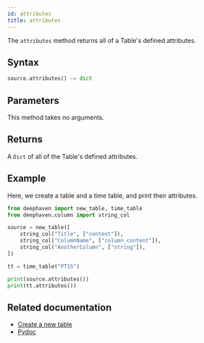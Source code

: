 ```yaml
---
id: attributes
title: attributes
---
```


The `attributes` method returns all of a Table's defined attributes.

## Syntax

```python syntax
source.attributes() -> dict
```

## Parameters

This method takes no arguments.

## Returns

A `Dict` of all of the Table's defined attributes.

## Example

Here, we create a table and a time table, and print their attributes.

```python order=null
from deephaven import new_table, time_table
from deephaven.column import string_col

source = new_table([
    string_col("Title", ["content"]),
    string_col("ColumnName", ["column_content"]),
    string_col("AnotherColumn", ["string"]),
])

tt = time_table("PT1S")

print(source.attributes())
print(tt.attributes())
```

## Related documentation

- [Create a new table](../../../how-to-guides/new-table.md)
- [Pydoc](https://deephaven.io/core/pydoc/code/deephaven.table.html?highlight=meta#deephaven.table.Table.attributes)
